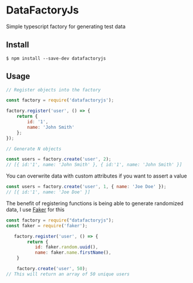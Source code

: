 # DataFactoryJs

Simple typescript factory for generating test data

## Install

```
$ npm install --save-dev datafactoryjs
```

## Usage

```js
// Register objects into the factory

const factory = require('datafactoryjs');

factory.register('user', () => {
	return {
		id: '1',
		name: 'John Smith'
	};
});

// Generate N objects

const users = factory.create('user', 2);
// [{ id:'1', name: 'John Smith' }, { id:'1', name: 'John Smith' }]
```

You can overwrite data with custom attributes if you want to assert a value

```js
const users = factory.create('user', 1, { name: 'Joe Doe' });
// [{ id:'1', name: 'Joe Doe' }]
```

The benefit of registering functions is being able to generate randomized data, I use [Faker](https://www.npmjs.com/package/faker) for this

```js
const factory = require("datafactoryjs");
const faker = require('faker');

   factory.register('user', () => {
        return {
           id: faker.random.uuid(),
           name: faker.name.firstName(),
    }

    factory.create('user', 50);
// This will return an array of 50 unique users
```

